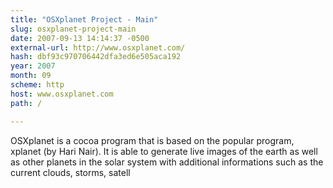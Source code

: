 ```yaml
---
title: "OSXplanet Project - Main"
slug: osxplanet-project-main
date: 2007-09-13 14:14:37 -0500
external-url: http://www.osxplanet.com/
hash: dbf93c970706442dfa3ed6e505aca192
year: 2007
month: 09
scheme: http
host: www.osxplanet.com
path: /

---
```


OSXplanet is a cocoa program that is based on the popular program, xplanet (by Hari Nair). It is able to generate live images of the earth as well as other planets in the solar system with additional informations such as the current clouds, storms, satell

